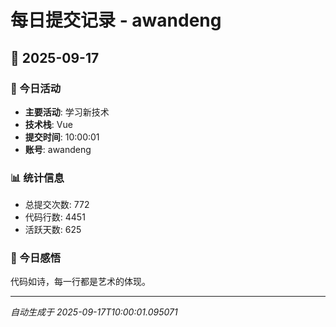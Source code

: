 # 每日提交记录 - awandeng

## 📅 2025-09-17

### 🎯 今日活动
- **主要活动**: 学习新技术
- **技术栈**: Vue
- **提交时间**: 10:00:01
- **账号**: awandeng

### 📊 统计信息
- 总提交次数: 772
- 代码行数: 4451
- 活跃天数: 625

### 💭 今日感悟
代码如诗，每一行都是艺术的体现。

---
*自动生成于 2025-09-17T10:00:01.095071*
